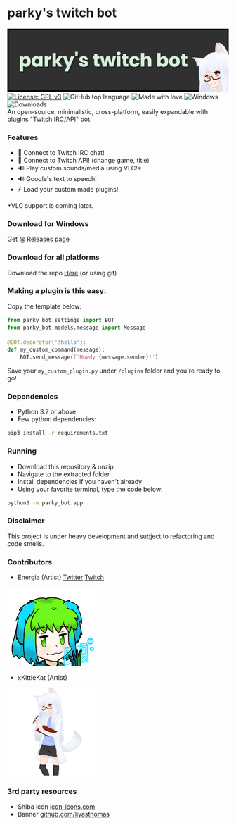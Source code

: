# parky's twitch bot

![logo](https://raw.githubusercontent.com/parklez/twitch-bot/master/art/banner_new_wide_kitty.png)\
[![License: GPL v3](https://img.shields.io/badge/License-GPLv3-blue.svg)](https://www.gnu.org/licenses/gpl-3.0)
![GitHub top language](https://img.shields.io/github/languages/top/parklez/twitch-bot)
![Made with love](https://img.shields.io/badge/made%20with-love-ff69b4)
![Windows](https://img.shields.io/badge/-windows%20builds-blue)
![Downloads](https://img.shields.io/github/downloads/parklez/twitch-bot/total) \
An open-source, minimalistic, cross-platform, easily expandable with plugins "Twitch IRC/API" bot.

### Features
- 🔌 Connect to Twitch IRC chat!
- 🔌 Connect to Twitch API! (change game, title)
- 🔊 Play custom sounds/media using VLC!*
- 🔊 Google's text to speech!
- ⚡ Load your custom made plugins!

*VLC support is coming later.

### Download for Windows
Get @ [Releases page](https://github.com/parklez/twitch-bot/releases)

### Download for all platforms
Download the repo [Here](https://github.com/parklez/twitch-bot/archive/master.zip) (or using git)

### Making a plugin is this easy:
Copy the template below:
```python
from parky_bot.settings import BOT
from parky_bot.models.message import Message

@BOT.decorator('!hello'):
def my_custom_command(message): 
    BOT.send_message(f'Howdy {message.sender}!')
 ```
Save your `my_custom_plugin.py` under `/plugins` folder and you're ready to go!

### Dependencies
- Python 3.7 or above
- Few python dependencies:
```sh
pip3 install -r requirements.txt
```

### Running
- Download this repository & unzip
- Navigate to the extracted folder
- Install dependencies if you haven't already
- Using your favorite terminal, type the code below:
```sh
python3 -m parky_bot.app
```

### Disclaimer
This project is under heavy development and subject to refactoring and code smells.

### Contributors
- Energia (Artist) [Twitter](https://twitter.com/JiXiStigma) [Twitch](https://www.twitch.tv/energiaaurea)
<img src="https://raw.githubusercontent.com/parklez/twitch-bot/master/art/parkchar.png" width="200" height="180">

- xKittieKat (Artist)
<img src="https://raw.githubusercontent.com/parklez/twitch-bot/master/art/barky_chan.png" width="200" height="200">

### 3rd party resources
- Shiba icon [icon-icons.com](https://icon-icons.com/icon/dog-pet-animal-japanese-shiba-inu-japan/127300)
- Banner [github.com/liyasthomas](https://github.com/liyasthomas/banner)
